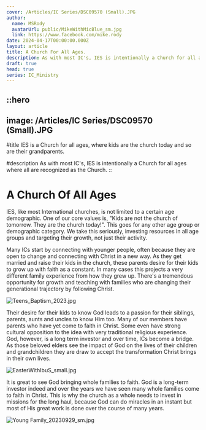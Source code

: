 ```yaml
---
cover: /Articles/IC Series/DSC09570 (Small).JPG
author:
  name: MSRody
  avatarUrl: public/MikeWithMicBlue_sm.jpg
  link: https://www.facebook.com/mike.rody
date: 2024-04-17T00:00:00.000Z
layout: article
title: A Church For All Ages.
description: As with most IC's, IES is intentionally a Church for all ages where all are recognized as the Church.
draft: true
head: true
series: IC_Ministry
---
```


::hero
---
image: /Articles/IC Series/DSC09570 (Small).JPG
---
#title
IES is a Church for all ages, where kids are the church today and so are their grandparents.

#description
As with most IC's, IES is intentionally a Church for all ages where all are recognized as the Church.
::

# A Church Of All Ages

IES, like most International churches, is not limited to a certain age demographic. One of our core values is, "Kids are not the church of tomorrow. They are the church today!". This goes for any other age group or demographic category. We take this seriously, investing resources in all age groups and targeting their growth, not just their activity.

Many ICs start by connecting with younger people, often because they are open to change and connecting with Christ in a new way. As they get married and raise their kids in the church, these parents desire for their kids to grow up with faith as a constant. In many cases this projects a very different family experience from how they grew up. There's a tremendous opportunity for growth and teaching with families who are changing their generational trajectory by following Christ.

![Teens\_Baptism\_2023.jpg](/Articles/IC%20Series/Teens_Baptism_2023.jpg)

Their desire for their kids to know God leads to a passion for their siblings, parents, aunts and uncles to know Him too. Many of our members have parents who have yet come to faith in Christ. Some even have strong cultural opposition to the idea with very traditional religious experience. God, however, is a long term investor and over time, ICs become a bridge. As those beloved elders see the impact of God on the lives of their children and grandchildren they are draw to accept the transformation Christ brings in their own lives.

![EasterWithIbuS\_small.jpg](/Articles/IC%20Series/EasterWithIbuS_small.jpg)

It is great to see God bringing whole families to faith. God is a long-term investor indeed and over the years we have seen many whole families come to faith in Christ. This is why the church as a whole needs to invest in missions for the long haul, because God can do miracles in an instant but most of His great work is done over the course of many years.

![Young Family\_20230929\_sm.jpg](/Articles/IC%20Series/Young%20Family_20230929_sm.jpg)
